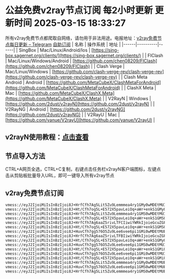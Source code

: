 # 公益免费v2ray节点订阅 每2小时更新 更新时间 2025-03-15 18:33:27
所有v2ray免费节点都爬取自网络，请勿用于非法用途。电报地址：[v2ray免费节点每日更新 – Telegram](https://t.me/just_do_chat) 
[自助订阅](https://share.colors.nyc.mn/)
| 名称 | 操作系统 | 地址 |
|------|----------|------|
| SingBox | Mac/Linux/Android/Ios | [https://sing-box.sagernet.org/clients/](https://sing-box.sagernet.org/clients/) |
| FlClash | Mac/Linux/Windows/Android | [https://github.com/chen08209/FlClash](https://github.com/chen08209/FlClash) |
| Clash Verge | Mac/Linux/Windows | [https://github.com/clash-verge-rev/clash-verge-rev](https://github.com/clash-verge-rev/clash-verge-rev) |
| Clash Meta Android | Android | [https://github.com/MetaCubeX/ClashMetaForAndroid](https://github.com/MetaCubeX/ClashMetaForAndroid) |
| ClashX Meta | Mac | [https://github.com/MetaCubeX/ClashX.Meta](https://github.com/MetaCubeX/ClashX.Meta) |
| V2RayN | Windows | [https://github.com/2dust/v2rayN](https://github.com/2dust/v2rayN) |
| V2RayNG | Android | [https://github.com/2dust/v2rayNG](https://github.com/2dust/v2rayNG) |
| V2RayU | Mac | [https://github.com/yanue/V2rayU](https://github.com/yanue/V2rayU) |
## v2rayN使用教程：[点击查看](https://blog.colors.nyc.mn/posts/how-to-use-v2rayn//)
## 节点导入方法
CTRL+A网页全选，CTRL+C复制，右键点击任务栏v2rayN客户端图标，左键点击从剪贴板批量导入URL，即可一键导入所有v2ray节点  
## v2ray免费节点订阅  
``` 
vmess://eyJ2IjoiMiIsInBzIjoi8J+HrfCfh7Ag5Lit5Zu9Lemmmea4ry1GMy0wMDEtMUIiLCJhZGQiOiIyMTIuMTkyLjEzLjY4IiwicG9ydCI6IjIzMDEzIiwidHlwZSI6Im5vbmUiLCJpZCI6IjZlZGU5ZGU5LWY1M2UtNDM5MS04NzlhLTIwMmE2ZmM4YjU0MyIsImFpZCI6IjAiLCJuZXQiOiJ3cyIsInBhdGgiOiIvIiwiaG9zdCI6IiIsInRscyI6IiJ9
vmess://eyJ2IjoiMiIsInBzIjoi8J+Ht/Cfh7og5L+E572X5pavLeiOq+aWr+enkS1GMy0wMDEtMUIiLCJhZGQiOiIxODUuMjIuMTUyLjIzNiIsInBvcnQiOiIyMzAxMyIsInR5cGUiOiJub25lIiwiaWQiOiI2ZWRlOWRlOS1mNTNlLTQzOTEtODc5YS0yMDJhNmZjOGI1NDMiLCJhaWQiOiIwIiwibmV0Ijoid3MiLCJwYXRoIjoiLyIsImhvc3QiOiIiLCJ0bHMiOiIifQ==
vmess://eyJ2IjoiMiIsInBzIjoi8J+HrfCfh7Ag5Lit5Zu9Lemmmea4ry1GMS0wMDEtMUIiLCJhZGQiOiIyMTIuMTkyLjEzLjExMCIsInBvcnQiOiIyMTAxMCIsInR5cGUiOiJub25lIiwiaWQiOiI2ZWRlOWRlOS1mNTNlLTQzOTEtODc5YS0yMDJhNmZjOGI1NDMiLCJhaWQiOiIwIiwibmV0Ijoid3MiLCJwYXRoIjoiLyIsImhvc3QiOiIiLCJ0bHMiOiIifQ==
vmess://eyJ2IjoiMiIsInBzIjoi8J+Ht/Cfh7og5L+E572X5pavLeiOq+aWr+enkS1GMS0wMDEtMUIiLCJhZGQiOiIxNzYuMzIuMzUuMTQ4IiwicG9ydCI6IjIxMDEwIiwidHlwZSI6Im5vbmUiLCJpZCI6IjZlZGU5ZGU5LWY1M2UtNDM5MS04NzlhLTIwMmE2ZmM4YjU0MyIsImFpZCI6IjAiLCJuZXQiOiJ3cyIsInBhdGgiOiIvIiwiaG9zdCI6IiIsInRscyI6IiJ9
vmess://eyJ2IjoiMiIsInBzIjoi8J+HrfCfh7Ag6aaZ5rivLTFCIiwiYWRkIjoieGcuZGFzaHVhaS5jeW91IiwicG9ydCI6IjE5OTAxIiwidHlwZSI6Im5vbmUiLCJpZCI6ImMyZTVjYTZjLWQzNjQtNGEzMy1hYzFiLTczODY1NjM4NTQ3YyIsImFpZCI6IjAiLCJuZXQiOiJ0Y3AiLCJwYXRoIjoiLyIsImhvc3QiOiJ4Zy5kYXNodWFpLmN5b3UiLCJ0bHMiOiIifQ==
vmess://eyJ2IjoiMiIsInBzIjoi8J+Ht/Cfh7og5L+E572X5pavLeiOq+aWr+enkS1GMS0wMDEtMUEiLCJhZGQiOiIxNzYuMzIuMzUuMTQ4IiwicG9ydCI6IjIxMDEwIiwidHlwZSI6Im5vbmUiLCJpZCI6IjM1YmY5ZWNhLWIyOGItNGE4OS05NmE2LTg4MjJiNGJkMGRkOSIsImFpZCI6IjAiLCJuZXQiOiJ3cyIsInBhdGgiOiIvIiwiaG9zdCI6IiIsInRscyI6IiJ9
vmess://eyJ2IjoiMiIsInBzIjoi8J+HuvCfh7gg576O5Zu9Lee6vee6pi1GMi0wMDEtMUEiLCJhZGQiOiIyMDcuOTAuMjM3LjE3OSIsInBvcnQiOiIyMjAwMCIsInR5cGUiOiJub25lIiwiaWQiOiIzNWJmOWVjYS1iMjhiLTRhODktOTZhNi04ODIyYjRiZDBkZDkiLCJhaWQiOiIwIiwibmV0Ijoid3MiLCJwYXRoIjoiLyIsImhvc3QiOiIiLCJ0bHMiOiIifQ==
vmess://eyJ2IjoiMiIsInBzIjoi8J+HrfCfh7Ag6aaZ5rivLTFBIiwiYWRkIjoieGcuZGFzaHVhaS5jeW91IiwicG9ydCI6IjE5OTAxIiwidHlwZSI6Im5vbmUiLCJpZCI6ImNlOThlNTliLWQ2NzQtNDVmYS05M2ExLWEyNDBjYzJiMDU0ZSIsImFpZCI6IjAiLCJuZXQiOiJ0Y3AiLCJwYXRoIjoiLyIsImhvc3QiOiJ4Zy5kYXNodWFpLmN5b3UiLCJ0bHMiOiIifQ==
vmess://eyJ2IjoiMiIsInBzIjoi8J+Ht/Cfh7og5L+E572X5pavLeiOq+aWr+enkS1GMy0wMDEtMUEiLCJhZGQiOiIxODUuMjIuMTUyLjIzNiIsInBvcnQiOiIyMzAxMyIsInR5cGUiOiJub25lIiwiaWQiOiIzNWJmOWVjYS1iMjhiLTRhODktOTZhNi04ODIyYjRiZDBkZDkiLCJhaWQiOiIwIiwibmV0Ijoid3MiLCJwYXRoIjoiLyIsImhvc3QiOiIiLCJ0bHMiOiIifQ==
vmess://eyJ2IjoiMiIsInBzIjoi8J+HuvCfh7gg576O5Zu9Lee6vee6pi1GMS0wMDEtMUIiLCJhZGQiOiIyMDcuOTAuMjM2LjIxIiwicG9ydCI6IjIxMDA4IiwidHlwZSI6Im5vbmUiLCJpZCI6IjZlZGU5ZGU5LWY1M2UtNDM5MS04NzlhLTIwMmE2ZmM4YjU0MyIsImFpZCI6IjAiLCJuZXQiOiJ3cyIsInBhdGgiOiIvIiwiaG9zdCI6IiIsInRscyI6IiJ9
vmess://eyJ2IjoiMiIsInBzIjoi8J+Ht/Cfh7og5L+E572X5pavLeiOq+aWr+enkS1GMi0wMDEtMUEiLCJhZGQiOiI0Ni4xNy40My4xMjIiLCJwb3J0IjoiMjIwMDciLCJ0eXBlIjoibm9uZSIsImlkIjoiMzViZjllY2EtYjI4Yi00YTg5LTk2YTYtODgyMmI0YmQwZGQ5IiwiYWlkIjoiMCIsIm5ldCI6IndzIiwicGF0aCI6Ii8iLCJob3N0IjoiIiwidGxzIjoiIn0=
vmess://eyJ2IjoiMiIsInBzIjoi8J+HuvCfh7gg576O5Zu9Lee6vee6pi1GMi0wMDEtMUIiLCJhZGQiOiIyMDcuOTAuMjM3LjE3OSIsInBvcnQiOiIyMjAwMCIsInR5cGUiOiJub25lIiwiaWQiOiI2ZWRlOWRlOS1mNTNlLTQzOTEtODc5YS0yMDJhNmZjOGI1NDMiLCJhaWQiOiIwIiwibmV0Ijoid3MiLCJwYXRoIjoiLyIsImhvc3QiOiIiLCJ0bHMiOiIifQ==
vmess://eyJ2IjoiMiIsInBzIjoi8J+Ht/Cfh7og5L+E572X5pavLeiOq+aWr+enkS1GMi0wMDEtMUIiLCJhZGQiOiI0Ni4xNy40My4xMjIiLCJwb3J0IjoiMjIwMDciLCJ0eXBlIjoibm9uZSIsImlkIjoiNmVkZTlkZTktZjUzZS00MzkxLTg3OWEtMjAyYTZmYzhiNTQzIiwiYWlkIjoiMCIsIm5ldCI6IndzIiwicGF0aCI6Ii8iLCJob3N0IjoiIiwidGxzIjoiIn0=
vmess://eyJ2IjoiMiIsInBzIjoi8J+HrfCfh7Ag5Lit5Zu9Lemmmea4ry1GMy0wMDEtMUEiLCJhZGQiOiIyMTIuMTkyLjEzLjY4IiwicG9ydCI6IjIzMDEzIiwidHlwZSI6Im5vbmUiLCJpZCI6IjM1YmY5ZWNhLWIyOGItNGE4OS05NmE2LTg4MjJiNGJkMGRkOSIsImFpZCI6IjAiLCJuZXQiOiJ3cyIsInBhdGgiOiIvIiwiaG9zdCI6IiIsInRscyI6IiJ9
vmess://eyJ2IjoiMiIsInBzIjoi8J+HuvCfh7gg576O5Zu9Lee6vee6pi1GMS0wMDEtMUEiLCJhZGQiOiIyMDcuOTAuMjM2LjIxIiwicG9ydCI6IjIxMDA4IiwidHlwZSI6Im5vbmUiLCJpZCI6IjM1YmY5ZWNhLWIyOGItNGE4OS05NmE2LTg4MjJiNGJkMGRkOSIsImFpZCI6IjAiLCJuZXQiOiJ3cyIsInBhdGgiOiIvIiwiaG9zdCI6IiIsInRscyI6IiJ9
vmess://eyJ2IjoiMiIsInBzIjoi8J+HrfCfh7Ag5Lit5Zu9Lemmmea4ry1GMS0wMDEtMUEiLCJhZGQiOiIyMTIuMTkyLjEzLjExMCIsInBvcnQiOiIyMTAxMCIsInR5cGUiOiJub25lIiwiaWQiOiIzNWJmOWVjYS1iMjhiLTRhODktOTZhNi04ODIyYjRiZDBkZDkiLCJhaWQiOiIwIiwibmV0Ijoid3MiLCJwYXRoIjoiLyIsImhvc3QiOiIiLCJ0bHMiOiIifQ==
```

